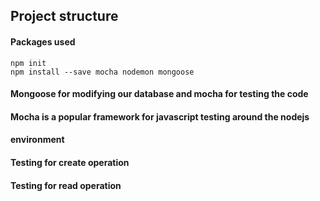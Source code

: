 ## Project structure

#### Packages used

```
npm init
npm install --save mocha nodemon mongoose

```

#### Mongoose for modifying our database and mocha for testing the code
#### Mocha is a popular framework for javascript testing around the nodejs 
#### environment
#### Testing for create operation
#### Testing for read operation
